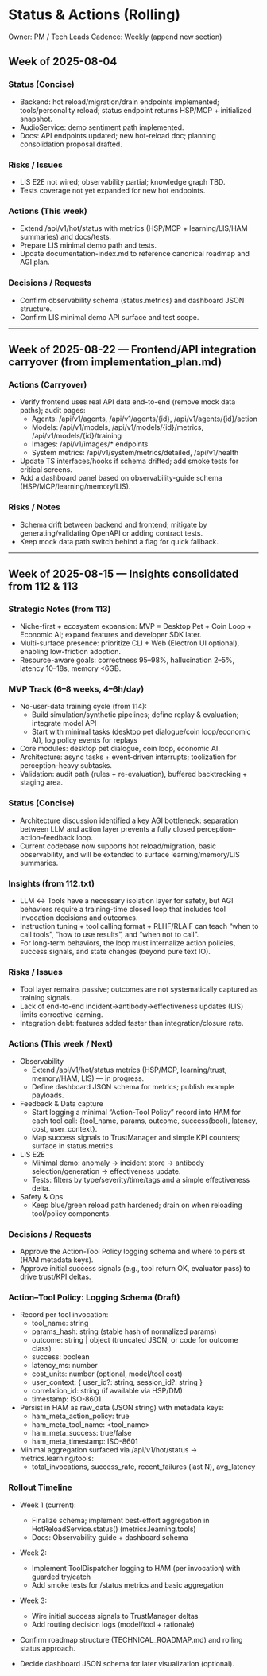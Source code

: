 # Status & Actions (Rolling)

Owner: PM / Tech Leads
Cadence: Weekly (append new section)

## Week of 2025-08-04

### Status (Concise)
- Backend: hot reload/migration/drain endpoints implemented; tools/personality reload; status endpoint returns HSP/MCP + initialized snapshot.
- AudioService: demo sentiment path implemented.
- Docs: API endpoints updated; new hot-reload doc; planning consolidation proposal drafted.

### Risks / Issues
- LIS E2E not wired; observability partial; knowledge graph TBD.
- Tests coverage not yet expanded for new hot endpoints.

### Actions (This week)
- Extend /api/v1/hot/status with metrics (HSP/MCP + learning/LIS/HAM summaries) and docs/tests.
- Prepare LIS minimal demo path and tests.
- Update documentation-index.md to reference canonical roadmap and AGI plan.

### Decisions / Requests
- Confirm observability schema (status.metrics) and dashboard JSON structure.
- Confirm LIS minimal demo API surface and test scope.

---

## Week of 2025-08-22 — Frontend/API integration carryover (from implementation_plan.md)

### Actions (Carryover)
- Verify frontend uses real API data end-to-end (remove mock data paths); audit pages:
  - Agents: /api/v1/agents, /api/v1/agents/{id}, /api/v1/agents/{id}/action
  - Models: /api/v1/models, /api/v1/models/{id}/metrics, /api/v1/models/{id}/training
  - Images: /api/v1/images/* endpoints
  - System metrics: /api/v1/system/metrics/detailed, /api/v1/health
- Update TS interfaces/hooks if schema drifted; add smoke tests for critical screens.
- Add a dashboard panel based on observability-guide schema (HSP/MCP/learning/memory/LIS).

### Risks / Notes
- Schema drift between backend and frontend; mitigate by generating/validating OpenAPI or adding contract tests.
- Keep mock data path switch behind a flag for quick fallback.

---

## Week of 2025-08-15 — Insights consolidated from 112 & 113

### Strategic Notes (from 113)
- Niche-first + ecosystem expansion: MVP = Desktop Pet + Coin Loop + Economic AI; expand features and developer SDK later.
- Multi-surface presence: prioritize CLI + Web (Electron UI optional), enabling low-friction adoption.
- Resource-aware goals: correctness 95–98%, hallucination 2–5%, latency 10–18s, memory <6GB.

### MVP Track (6–8 weeks, 4–6h/day)
- No-user-data training cycle (from 114):
  - Build simulation/synthetic pipelines; define replay & evaluation; integrate model API
  - Start with minimal tasks (desktop pet dialogue/coin loop/economic AI), log policy events for replays
- Core modules: desktop pet dialogue, coin loop, economic AI.
- Architecture: async tasks + event-driven interrupts; toolization for perception-heavy subtasks.
- Validation: audit path (rules + re-evaluation), buffered backtracking + staging area.


### Status (Concise)
- Architecture discussion identified a key AGI bottleneck: separation between LLM and action layer prevents a fully closed perception–action–feedback loop.
- Current codebase now supports hot reload/migration, basic observability, and will be extended to surface learning/memory/LIS summaries.

### Insights (from 112.txt)
- LLM ↔ Tools have a necessary isolation layer for safety, but AGI behaviors require a training-time closed loop that includes tool invocation decisions and outcomes.
- Instruction tuning + tool calling format + RLHF/RLAIF can teach “when to call tools”, “how to use results”, and “when not to call”.
- For long-term behaviors, the loop must internalize action policies, success signals, and state changes (beyond pure text IO).

### Risks / Issues
- Tool layer remains passive; outcomes are not systematically captured as training signals.
- Lack of end-to-end incident→antibody→effectiveness updates (LIS) limits corrective learning.
- Integration debt: features added faster than integration/closure rate.

### Actions (This week / Next)
- Observability
  - Extend /api/v1/hot/status metrics (HSP/MCP, learning/trust, memory/HAM, LIS) — in progress.
  - Define dashboard JSON schema for metrics; publish example payloads.
- Feedback & Data capture
  - Start logging a minimal “Action-Tool Policy” record into HAM for each tool call: {tool_name, params, outcome, success(bool), latency, cost, user_context}.
  - Map success signals to TrustManager and simple KPI counters; surface in status.metrics.
- LIS E2E
  - Minimal demo: anomaly → incident store → antibody selection/generation → effectiveness update.
  - Tests: filters by type/severity/time/tags and a simple effectiveness delta.
- Safety & Ops
  - Keep blue/green reload path hardened; drain on when reloading tool/policy components.

### Decisions / Requests
- Approve the Action-Tool Policy logging schema and where to persist (HAM metadata keys).
- Approve initial success signals (e.g., tool return OK, evaluator pass) to drive trust/KPI deltas.

### Action–Tool Policy: Logging Schema (Draft)
- Record per tool invocation:
  - tool_name: string
  - params_hash: string (stable hash of normalized params)
  - outcome: string | object (truncated JSON, or code for outcome class)
  - success: boolean
  - latency_ms: number
  - cost_units: number (optional, model/tool cost)
  - user_context: { user_id?: string, session_id?: string }
  - correlation_id: string (if available via HSP/DM)
  - timestamp: ISO-8601
- Persist in HAM as raw_data (JSON string) with metadata keys:
  - ham_meta_action_policy: true
  - ham_meta_tool_name: <tool_name>
  - ham_meta_success: true/false
  - ham_meta_timestamp: ISO-8601
- Minimal aggregation surfaced via /api/v1/hot/status → metrics.learning/tools:
  - total_invocations, success_rate, recent_failures (last N), avg_latency

### Rollout Timeline
- Week 1 (current):
  - Finalize schema; implement best-effort aggregation in HotReloadService.status() (metrics.learning.tools)
  - Docs: Observability guide + dashboard schema
- Week 2:
  - Implement ToolDispatcher logging to HAM (per invocation) with guarded try/catch
  - Add smoke tests for /status metrics and basic aggregation
- Week 3:
  - Wire initial success signals to TrustManager deltas
  - Add routing decision logs (model/tool + rationale)

- Confirm roadmap structure (TECHNICAL_ROADMAP.md) and rolling status approach.
- Decide dashboard JSON schema for later visualization (optional).

